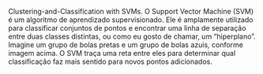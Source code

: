 Clustering-and-Classification with SVMs. O Support Vector Machine (SVM) é um algoritmo de aprendizado supervisionado. Ele é amplamente utilizado para classificar conjuntos de pontos e encontrar uma linha de separação entre duas classes distintas, ou como eu gosto de chamar, um “hiperplano”. Imagine um grupo de bolas pretas e um grupo de bolas azuis, conforme imagem acima. O SVM traça uma reta entre eles para determinar qual classificação faz mais sentido para novos pontos adicionados.
